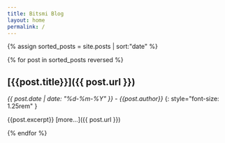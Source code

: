 ```yaml
---
title: Bitsmi Blog
layout: home
permalink: /
---
```


{% assign sorted_posts = site.posts | sort:"date" %}

{% for post in sorted_posts reversed %}
## [{{post.title}}]({{ post.url }})

*{{ post.date | date: "%d-%m-%Y" }} - {{post.author}}* 
{: style="font-size: 1.25rem" }

{{post.excerpt}}
[more...]({{ post.url }})

{% endfor %}